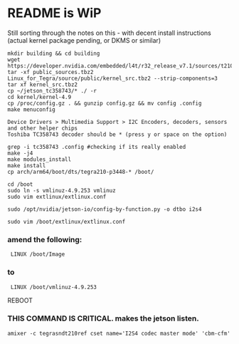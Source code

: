 # README is WiP

Still sorting through the notes on this - with decent install instructions (actual kernel package pending, or DKMS or similar)

```git clone https://github.com/gvsyn/jetson_tc358743
mkdir building && cd building
wget  https://developer.nvidia.com/embedded/l4t/r32_release_v7.1/sources/t210/public_sources.tbz2
tar -xf public_sources.tbz2  Linux_for_Tegra/source/public/kernel_src.tbz2 --strip-components=3
tar xf kernel_src.tbz2
cp ~/jetson_tc358743/* ./ -r
cd kernel/kernel-4.9
cp /proc/config.gz . && gunzip config.gz && mv config .config
make menuconfig

Device Drivers > Multimedia Support > I2C Encoders, decoders, sensors and other helper chips
Toshiba TC358743 decoder should be * (press y or space on the option)

grep -i tc358743 .config #checking if its really enabled  
make -j4
make modules_install
make install
cp arch/arm64/boot/dts/tegra210-p3448-* /boot/

cd /boot
sudo ln -s vmlinuz-4.9.253 vmlinuz
sudo vim extlinux/extlinux.conf

sudo /opt/nvidia/jetson-io/config-by-function.py -o dtbo i2s4
```

`sudo vim /boot/extlinux/extlinux.conf`

### amend the following:
     LINUX /boot/Image
### to
     LINUX /boot/vmlinuz-4.9.253

REBOOT

### THIS COMMAND IS CRITICAL. makes the jetson listen.
`amixer -c tegrasndt210ref cset name='I2S4 codec master mode' 'cbm-cfm'`


